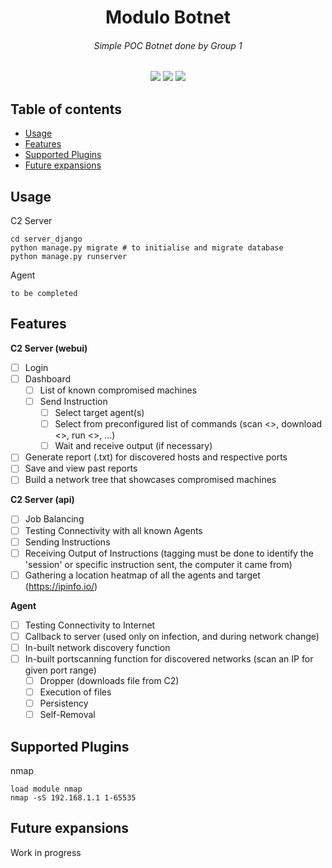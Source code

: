 <h1 align="center">Modulo Botnet</h1>
<h6 align="center"><i>Simple POC Botnet done by Group 1</i></h6>

<p align="center">
 <img src="https://img.shields.io/badge/last%20updated-June%202020-3d62d1">
 <img src="https://img.shields.io/github/downloads/notclement/botnet-enumeration-network/total">
 <img src="https://github.com/notclement/botnet-enumeration-network/workflows/Django%20CI/badge.svg">
</p>

## Table of contents

* [Usage](#usage)
* [Features](#features)
* [Supported Plugins](#supported-plugins)
* [Future expansions](#future-expansions)

## Usage
C2 Server
```commandline
cd server_django
python manage.py migrate # to initialise and migrate database
python manage.py runserver
```

Agent
```commandline
to be completed
```

## Features
<b>C2 Server (webui)</b>
- [ ] Login
- [ ] Dashboard
    - [ ] List of known compromised machines
    - [ ] Send Instruction
        - [ ] Select target agent(s)
        - [ ] Select from preconfigured list of commands (scan <>, download <>, run <>, ...)
        - [ ] Wait and receive output (if necessary)
- [ ] Generate report (.txt) for discovered hosts and respective ports
- [ ] Save and view past reports
- [ ] Build a network tree that showcases compromised machines

<b>C2 Server (api)</b>
- [ ] Job Balancing
- [ ] Testing Connectivity with all known Agents
- [ ] Sending Instructions
- [ ] Receiving Output of Instructions (tagging must be done to identify the 'session' or specific instruction sent, the computer it came from)
- [ ] Gathering a location heatmap of all the agents and target (https://ipinfo.io/<ip>)

<b>Agent</b>
- [ ] Testing Connectivity to Internet
- [ ] Callback to server (used only on infection, and during network change)
- [ ] In-built network discovery function
- [ ] In-built portscanning function for discovered networks (scan an IP for given port range)
    - [ ] Dropper (downloads file from C2)
    - [ ] Execution of files
    - [ ] Persistency
    - [ ] Self-Removal

## Supported Plugins
nmap
```commandline
load module nmap
nmap -sS 192.168.1.1 1-65535
```

## Future expansions
Work in progress
